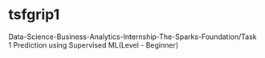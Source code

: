 # tsfgrip1
Data-Science-Business-Analytics-Internship-The-Sparks-Foundation/Task 1 
Prediction using Supervised ML(Level - Beginner)
